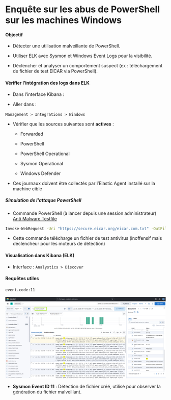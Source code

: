 # Enquête sur les abus de PowerShell sur les machines Windows

#### Objectif

- Détecter une utilisation malveillante de PowerShell.

- Utiliser ELK avec Sysmon et Windows Event Logs pour la visibilité.

- Déclencher et analyser un comportement suspect (ex : téléchargement de fichier de test EICAR via PowerShell).

#### Vérifier l’intégration des logs dans ELK

- Dans l’interface Kibana :

- Aller dans :

`Management > Integrations > Windows`

- Vérifier que les sources suivantes sont **actives** :

  - Forwarded

  - PowerShell

  - PowerShell Operational

  - Sysmon Operational

  - Windows Defender

- Ces journaux doivent être collectés par l’Elastic Agent installé sur la machine cible

##### Simulation de l'attaque PowerShell

- Commande PowerShell (à lancer depuis une session administrateur) [Anti Malware Testfile](https://www.eicar.org/download-anti-malware-testfile/)
 
```sh
Invoke-WebRequest -Uri "https://secure.eicar.org/eicar.com.txt" -OutFile "$env:USERPROFILE\Downloads\eicar.com.txt"
```

- Cette commande télécharge un fichier de test antivirus (inoffensif mais déclencheur pour les moteurs de détection)

#### Visualisation dans Kibana (ELK)

- Interface : `Analystics > Discover`

#### Requêtes utiles 

```sh
event.code:11
```

![ELK](/Elastic_Stack_Windows/assets/03.png)

- **Sysmon Event ID 11** : Détection de fichier créé, utilisé pour observer la génération du fichier malveillant.

